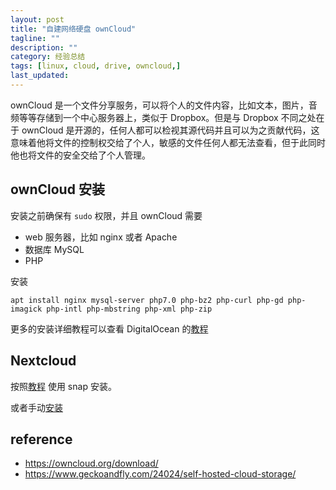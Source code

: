 ```yaml
---
layout: post
title: "自建网络硬盘 ownCloud"
tagline: ""
description: ""
category: 经验总结
tags: [linux, cloud, drive, owncloud,]
last_updated: 
---
```


ownCloud 是一个文件分享服务，可以将个人的文件内容，比如文本，图片，音频等等存储到一个中心服务器上，类似于 Dropbox。但是与 Dropbox 不同之处在于 ownCloud 是开源的，任何人都可以检视其源代码并且可以为之贡献代码，这意味着他将文件的控制权交给了个人，敏感的文件任何人都无法查看，但于此同时他也将文件的安全交给了个人管理。

## ownCloud 安装

安装之前确保有 `sudo` 权限，并且 ownCloud 需要 

- web 服务器，比如 nginx 或者 Apache
- 数据库 MySQL
- PHP

安装

    apt install nginx mysql-server php7.0 php-bz2 php-curl php-gd php-imagick php-intl php-mbstring php-xml php-zip

更多的安装详细教程可以查看 DigitalOcean 的[教程](https://www.digitalocean.com/community/tutorials/how-to-install-and-configure-owncloud-on-ubuntu-16-04)

## Nextcloud

按照[教程](https://www.digitalocean.com/community/tutorials/how-to-install-and-configure-nextcloud-on-ubuntu-16-04) 使用 snap 安装。

或者手动[安装](https://docs.nextcloud.com/server/12.0/admin_manual/installation/index.html)

## reference

- <https://owncloud.org/download/>
- <https://www.geckoandfly.com/24024/self-hosted-cloud-storage/>
